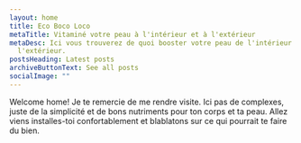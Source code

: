 ```yaml
---
layout: home
title: Eco Boco Loco
metaTitle: Vitaminé votre peau à l'intérieur et à l'extérieur
metaDesc: Ici vous trouverez de quoi booster votre peau de l'intérieur comme à
  l'extérieur.
postsHeading: Latest posts
archiveButtonText: See all posts
socialImage: ""
---
```

Welcome home! Je te remercie de me rendre visite. Ici pas de complexes, juste de la simplicité et de bons nutriments pour ton corps et ta peau. Allez viens installes-toi confortablement et blablatons sur ce qui pourrait te faire du bien.